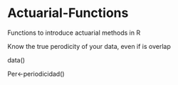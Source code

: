# Actuarial-Functions

Functions to introduce actuarial methods in R

Know the true perodicity of your data, even if is overlap

data()

Per<-periodicidad()
